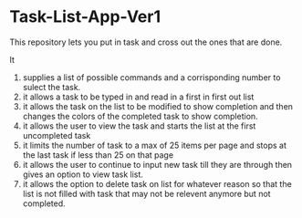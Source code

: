 # Task-List-App-Ver1
This repository lets you put in task and cross out the ones that are done.

It

1) supplies a list of possible commands and a corrisponding number to sulect
	the task.
2) it allows a task to be typed in and read in a first in first out list
3) it allows the task on the list to be modified to show completion and then
	changes the colors of the completed task to show completion.
4) it allows the user to view the task and starts the list at the first 
		uncompleted task
5) it limits the number of task to a max of 25 items per page and stops at 
			the last task if less than 25 on that page
6) it allows the user to continue to input new task till they are through 
	then gives an option to view task list.
7) it allows the option to delete task on list for whatever reason so that 
	 the list is not filled with task that may not be relevent anymore but 
	 not completed.
